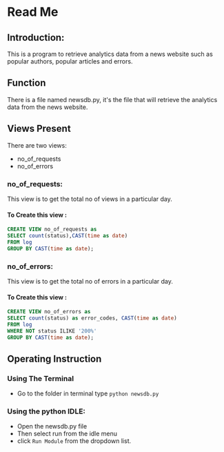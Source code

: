 # Read Me
## Introduction:
This is a program to retrieve analytics data from a news website such as popular authors, popular articles and errors.
## Function
There is a file named newsdb.py, it's the file that will retrieve the analytics data from the news website.
## Views Present
There are two views:
* no_of_requests
* no_of_errors
### no_of_requests:
This view is to get the total no of views in a particular day.
#### To Create this view :
```sql
CREATE VIEW no_of_requests as
SELECT count(status),CAST(time as date)
FROM log
GROUP BY CAST(time as date);
```
### no_of_errors:
This view is to get the total no of errors in a particular day.
#### To Create this view :
```sql
CREATE VIEW no_of_errors as
SELECT count(status) as error_codes, CAST(time as date)
FROM log
WHERE NOT status ILIKE '200%'
GROUP BY CAST(time as date);
```


## Operating Instruction
### Using The Terminal
* Go to the folder in terminal type `python newsdb.py`

### Using the python IDLE:
* Open the newsdb.py file
* Then select run from the idle menu
* click `Run Module` from the dropdown list.
